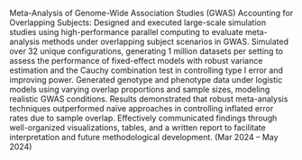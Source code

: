 Meta-Analysis of Genome-Wide Association Studies (GWAS) Accounting for Overlapping Subjects: Designed and executed large-scale simulation studies using high-performance parallel computing to evaluate meta-analysis methods under overlapping subject scenarios in GWAS. Simulated over 32 unique configurations, generating 1 million datasets per setting to assess the performance of fixed-effect models with robust variance estimation and the Cauchy combination test in controlling type I error and improving power. Generated genotype and phenotype data under logistic models using varying overlap proportions and sample sizes, modeling realistic GWAS conditions. Results demonstrated that robust meta-analysis techniques outperformed naïve approaches in controlling inflated error rates due to sample overlap. Effectively communicated findings through well-organized visualizations, tables, and a written report to facilitate interpretation and future methodological development. (Mar 2024 – May 2024)
